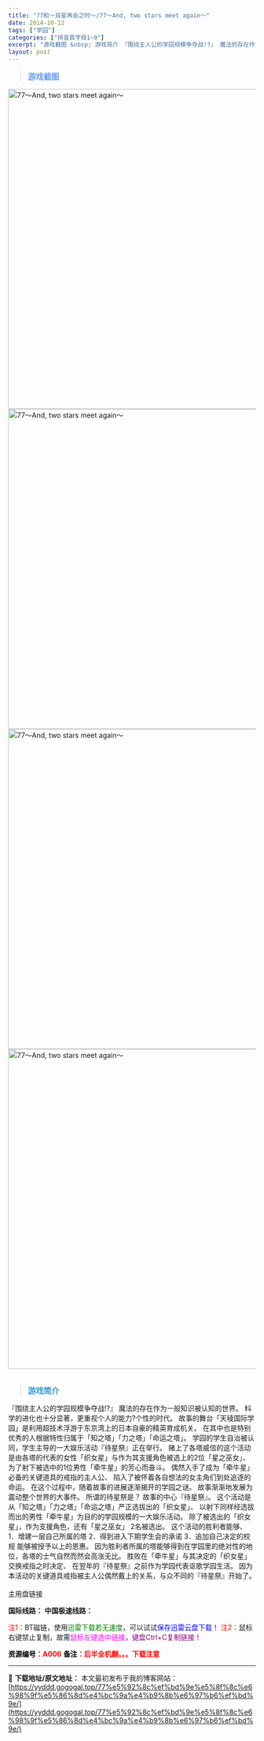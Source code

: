 ```yaml
---
title: "77和～双星再会之时～/77～And, two stars meet again～"
date: 2014-10-12
tags: ["学园"]
categories: ["拼音首字母1~9"]
excerpt: "游戏截图 &nbsp; 游戏简介 『围绕主人公的学园规模争夺战!?』 魔法的存在作为一般知识被认知的世界。 科学的进化也十分显著，更重视个人的能力?个性的时代。 故事的舞台「天稜国际学园」是利用超技术浮游于东京湾上的日本自豪的精英育成机关。 在其中也是特别优秀的人根据特性归属于「知之塔」「力之塔」「&hellip;"
layout: post
---
```


<blockquote><b><span style="font-size: 12pt; color: #6699ff;">游戏截图</span></b></blockquote>
<div><img title="点击放大" src="https://yyddd.gogogal.top/wp-content/uploads/2025/04/20250410_67f791172e248.webp" alt="77～And, two stars meet again～" width="650" /></div>
<div><img title="点击放大" src="https://yyddd.gogogal.top/wp-content/uploads/2025/04/20250410_67f7911a74e37.webp" alt="77～And, two stars meet again～" width="650" /></div>
<div><img title="点击放大" src="https://yyddd.gogogal.top/wp-content/uploads/2025/04/20250410_67f7911c259e0.webp" alt="77～And, two stars meet again～" width="650" /></div>
<div><img title="点击放大" src="https://yyddd.gogogal.top/wp-content/uploads/2025/04/20250410_67f791203f6cf.webp" alt="77～And, two stars meet again～" width="650" /></div>
&nbsp;
<blockquote><b><span style="font-size: 12pt; color: #3399cc;">游戏简介</span></b></blockquote>
<div>『围绕主人公的学园规模争夺战!?』
魔法的存在作为一般知识被认知的世界。
科学的进化也十分显著，更重视个人的能力?个性的时代。
故事的舞台「天稜国际学园」是利用超技术浮游于东京湾上的日本自豪的精英育成机关。
在其中也是特别优秀的人根据特性归属于「知之塔」「力之塔」「命运之塔」。
学园的学生自治被认同，学生主导的一大娱乐活动『待星祭』正在举行。
赌上了各塔威信的这个活动是由各塔的代表的女性「织女星」与作为其支援角色被选上的2位「星之巫女」、
为了射下被选中的1位男性「牵牛星」的芳心而奋斗。
偶然入手了成为「牵牛星」必备的关键道具的戒指的主人公、
陷入了被怀着各自想法的女主角们到处追逐的命运。
在这个过程中，随着故事的进展逐渐揭开的学园之谜。
故事渐渐地发展为震动整个世界的大事件。
所谓的待星祭是？
故事的中心『待星祭』。
这个活动是从「知之塔」「力之塔」「命运之塔」严正选拔出的「织女星」、
以射下同样经选拔而出的男性「牵牛星」为目的的学园规模的一大娱乐活动。
除了被选出的「织女星」，作为支援角色，还有「星之巫女」 2名被选出。
这个活动的胜利者能够、
1．增建一层自己所属的塔
2．得到进入下期学生会的承诺
3．追加自己决定的校规
能够被授予以上的恩惠。
因为胜利者所属的塔能够得到在学园里的绝对性的地位，各塔的士气自然而然会高涨无比。
胜败在「牵牛星」与其决定的「织女星」交换戒指之时决定、
在翌年的『待星祭』之前作为学园代表讴歌学园生活。
因为本活动的关键道具戒指被主人公偶然戴上的关系，与众不同的『待星祭』开始了。</div>
&nbsp;
<div class="panel panel-primary">
<div class="panel-heading">主用盘链接</div>
<div class="panel-body">

<b>国际线路：</b>
<b>中国极速线路：</b>


<span style="color: #ff0000;">注1：</span>BT磁链，使用<span style="color: #008000;">迅雷下载若无速度</span>，可以试试<span style="color: #0000ff;">保存迅雷云盘下载！</span>
<span style="color: #ff0000;">注2：</span>鼠标右键禁止复制，故需<span style="color: #ff00ff;">鼠标左键选中链接</span>，<span style="color: #800080;">键盘Ctrl+C复制链接！</span>

</div>
<div class="panel-footer"><span style="color: #ff0000;"><b><span style="color: #000000;">资源编号</span>：A006</b></span>
<span style="color: #ff0000;"><b><span style="color: #000000;">备注</span>：后半全机翻。。。下载注意</b></span></div>
</div>

---
📖 **下载地址/原文地址：** 本文最初发布于我的博客网站：[https://yyddd.gogogal.top/77%e5%92%8c%ef%bd%9e%e5%8f%8c%e6%98%9f%e5%86%8d%e4%bc%9a%e4%b9%8b%e6%97%b6%ef%bd%9e/](https://yyddd.gogogal.top/77%e5%92%8c%ef%bd%9e%e5%8f%8c%e6%98%9f%e5%86%8d%e4%bc%9a%e4%b9%8b%e6%97%b6%ef%bd%9e/)
